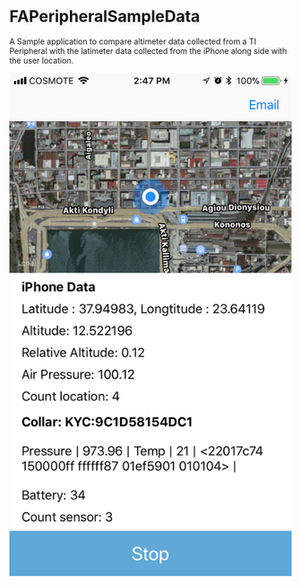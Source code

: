 # FAPeripheralSampleData

A Sample application to compare altimeter data collected from a TI Peripheral with the latimeter data collected from the iPhone along side with the user location.


![Screenshot](iOSCollarSampleData//assets/IMG_2470.PNG)
